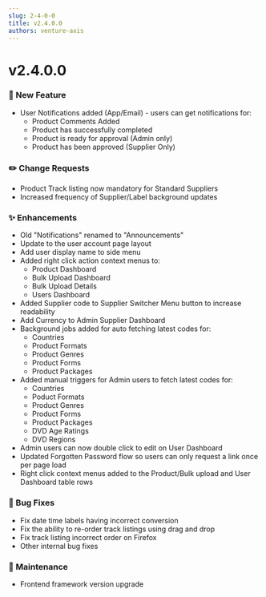 ```yaml
---
slug: 2-4-0-0
title: v2.4.0.0
authors: venture-axis
---
```


# v2.4.0.0
### 🚀 New Feature
- User Notifications added (App/Email) - users can get notifications for:
	- Product Comments Added
	- Product has successfully completed
	- Product is ready for approval (Admin only)
	- Product has been approved (Supplier Only)

### ✏️ Change Requests
- Product Track listing now mandatory for Standard Suppliers
- Increased frequency of Supplier/Label background updates

### ✨ Enhancements
- Old "Notifications" renamed to "Announcements"
- Update to the user account page layout
- Add user display name to side menu
- Added right click action context menus to:
	- Product Dashboard
	- Bulk Upload Dashboard
	- Bulk Upload Details
	- Users Dashboard
- Added Supplier code to Supplier Switcher Menu button to increase readability
- Add Currency to Admin Supplier Dashboard
- Background jobs added for auto fetching latest codes for: 
	- Countries
	- Product Formats
	- Product Genres
	- Product Forms
	- Product Packages
- Added manual triggers for Admin users to fetch latest codes for: 
	- Countries
	- Poduct Formats
	- Product Genres
	- Product Forms
	- Product Packages
	- DVD Age Ratings
	- DVD Regions
- Admin users can now double click to edit on User Dashboard
- Updated Forgotten Password flow so users can only request a link once per page load
- Right click context menus added to the Product/Bulk upload and User Dashboard table rows

### 🐛 Bug Fixes
- Fix date time labels having incorrect conversion
- Fix the ability to re-order track listings using drag and drop
- Fix track listing incorrect order on Firefox
- Other internal bug fixes

### 🔧 Maintenance
- Frontend framework version upgrade